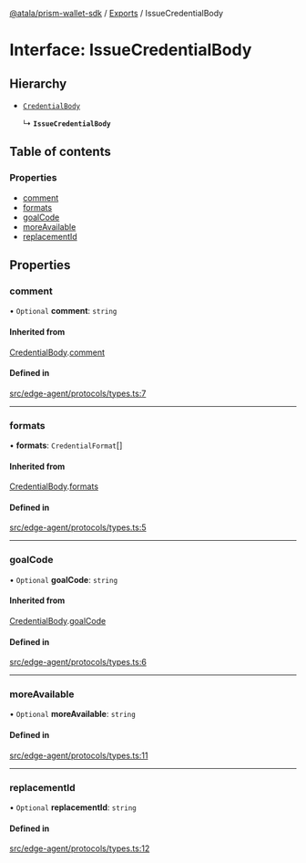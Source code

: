 [@atala/prism-wallet-sdk](../README.md) / [Exports](../modules.md) / IssueCredentialBody

# Interface: IssueCredentialBody

## Hierarchy

- [`CredentialBody`](CredentialBody.md)

  ↳ **`IssueCredentialBody`**

## Table of contents

### Properties

- [comment](IssueCredentialBody.md#comment)
- [formats](IssueCredentialBody.md#formats)
- [goalCode](IssueCredentialBody.md#goalcode)
- [moreAvailable](IssueCredentialBody.md#moreavailable)
- [replacementId](IssueCredentialBody.md#replacementid)

## Properties

### comment

• `Optional` **comment**: `string`

#### Inherited from

[CredentialBody](CredentialBody.md).[comment](CredentialBody.md#comment)

#### Defined in

[src/edge-agent/protocols/types.ts:7](https://github.com/hyperledger/identus-edge-agent-sdk-ts/blob/70efa8b16122ab132f36ab1c9f2ac30b3a4b3176/src/edge-agent/protocols/types.ts#L7)

___

### formats

• **formats**: `CredentialFormat`[]

#### Inherited from

[CredentialBody](CredentialBody.md).[formats](CredentialBody.md#formats)

#### Defined in

[src/edge-agent/protocols/types.ts:5](https://github.com/hyperledger/identus-edge-agent-sdk-ts/blob/70efa8b16122ab132f36ab1c9f2ac30b3a4b3176/src/edge-agent/protocols/types.ts#L5)

___

### goalCode

• `Optional` **goalCode**: `string`

#### Inherited from

[CredentialBody](CredentialBody.md).[goalCode](CredentialBody.md#goalcode)

#### Defined in

[src/edge-agent/protocols/types.ts:6](https://github.com/hyperledger/identus-edge-agent-sdk-ts/blob/70efa8b16122ab132f36ab1c9f2ac30b3a4b3176/src/edge-agent/protocols/types.ts#L6)

___

### moreAvailable

• `Optional` **moreAvailable**: `string`

#### Defined in

[src/edge-agent/protocols/types.ts:11](https://github.com/hyperledger/identus-edge-agent-sdk-ts/blob/70efa8b16122ab132f36ab1c9f2ac30b3a4b3176/src/edge-agent/protocols/types.ts#L11)

___

### replacementId

• `Optional` **replacementId**: `string`

#### Defined in

[src/edge-agent/protocols/types.ts:12](https://github.com/hyperledger/identus-edge-agent-sdk-ts/blob/70efa8b16122ab132f36ab1c9f2ac30b3a4b3176/src/edge-agent/protocols/types.ts#L12)
